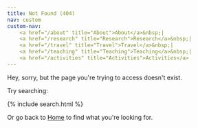 ```yaml
---
title: Not Found (404) 
nav: custom
custom-nav: 
    <a href="/about" title="About">About</a>&nbsp;|
    <a href="/research" title="Research">Research</a>&nbsp;|
    <a href="/travel" title="Travel">Travel</a>&nbsp;|
    <a href="/teaching" title="Teaching">Teaching</a>&nbsp;|
    <a href="/activities" title="Activities">Activities</a>
---
```


Hey, sorry, but the page you're trying to access doesn't exist.

Try searching:

{% include search.html %}

Or go back to [Home](/) to find what you're looking for.
<!-- - [Blog index](/blog) -->

